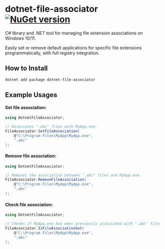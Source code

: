 # dotnet-file-associator [![NuGet version](https://badge.fury.io/nu/dotnet-file-associator.svg)](https://www.nuget.org/packages/dotnet-file-associator)

C# library and .NET tool for managing file extension associations on Windows 10/11.

Easily set or remove default applications for specific file extensions programmatically, with full registry integration.

## How to Install

```powershell
dotnet add package dotnet-file-associator
```

## Example Usages

#### Set file association:
```csharp
using DotnetFileAssociator;

// Associates ".abc" files with MyApp.exe.
FileAssociator.SetFileAssociation(
    @"C:\Program Files\MyApp\MyApp.exe",
    ".abc"
);
```

#### Remove file association:
```csharp
using DotnetFileAssociator;

// Removes the association between ".abc" files and MyApp.exe.
FileAssociator.RemoveFileAssociation(
    @"C:\Program Files\MyApp\MyApp.exe",
    ".abc"
);
```


#### Check file association:
```csharp
using DotnetFileAssociator;

// Checks if MyApp.exe has been previously associated with ".abc" files.
FileAssociator.IsFileAssociationSet(
    @"C:\Program Files\MyApp\MyApp.exe",
    ".abc"
);
```
